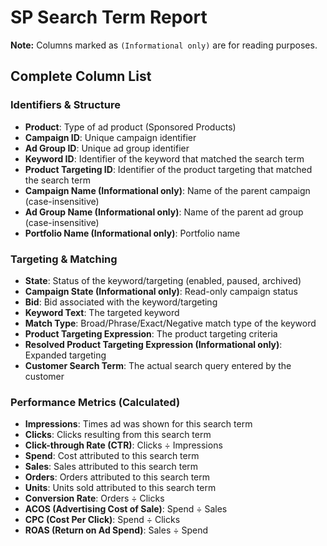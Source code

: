 # SP Search Term Report

**Note:** Columns marked as `(Informational only)` are for reading purposes.

## Complete Column List

### Identifiers & Structure
- **Product**: Type of ad product (Sponsored Products)
- **Campaign ID**: Unique campaign identifier
- **Ad Group ID**: Unique ad group identifier
- **Keyword ID**: Identifier of the keyword that matched the search term
- **Product Targeting ID**: Identifier of the product targeting that matched the search term
- **Campaign Name (Informational only)**: Name of the parent campaign (case-insensitive)
- **Ad Group Name (Informational only)**: Name of the parent ad group (case-insensitive)
- **Portfolio Name (Informational only)**: Portfolio name

### Targeting & Matching
- **State**: Status of the keyword/targeting (enabled, paused, archived)
- **Campaign State (Informational only)**: Read-only campaign status
- **Bid**: Bid associated with the keyword/targeting
- **Keyword Text**: The targeted keyword
- **Match Type**: Broad/Phrase/Exact/Negative match type of the keyword
- **Product Targeting Expression**: The product targeting criteria
- **Resolved Product Targeting Expression (Informational only)**: Expanded targeting
- **Customer Search Term**: The actual search query entered by the customer

### Performance Metrics (Calculated)
- **Impressions**: Times ad was shown for this search term
- **Clicks**: Clicks resulting from this search term
- **Click-through Rate (CTR)**: Clicks ÷ Impressions
- **Spend**: Cost attributed to this search term
- **Sales**: Sales attributed to this search term
- **Orders**: Orders attributed to this search term
- **Units**: Units sold attributed to this search term
- **Conversion Rate**: Orders ÷ Clicks
- **ACOS (Advertising Cost of Sale)**: Spend ÷ Sales
- **CPC (Cost Per Click)**: Spend ÷ Clicks
- **ROAS (Return on Ad Spend)**: Sales ÷ Spend
